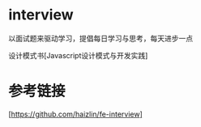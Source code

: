 # interview
以面试题来驱动学习，提倡每日学习与思考，每天进步一点












设计模式书[Javascript设计模式与开发实践]

# 参考链接

 [https://github.com/haizlin/fe-interview]
 
 